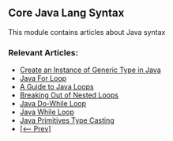 ## Core Java Lang Syntax

This module contains articles about Java syntax

### Relevant Articles: 

- [Create an Instance of Generic Type in Java](https://www.baeldung.com/java-generic-type-instance-create)
- [Java For Loop](https://www.baeldung.com/java-for-loop)
- [A Guide to Java Loops](https://www.baeldung.com/java-loops)
- [Breaking Out of Nested Loops](https://www.baeldung.com/java-breaking-out-nested-loop)
- [Java Do-While Loop](https://www.baeldung.com/java-do-while-loop)
- [Java While Loop](https://www.baeldung.com/java-while-loop)
- [Java Primitives Type Casting](https://www.baeldung.com/java-primitive-conversions)
- [[<-- Prev]](/core-java-modules/core-java-lang-syntax-2)
